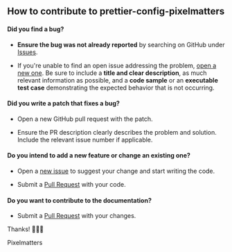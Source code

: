 ## How to contribute to prettier-config-pixelmatters

#### **Did you find a bug?**

* **Ensure the bug was not already reported** by searching on GitHub under [Issues](https://github.com/Pixelmatters/prettier-config-pixelmatters/issues).

* If you're unable to find an open issue addressing the problem, [open a new one](https://github.com/Pixelmatters/prettier-config-pixelmatters/issues/new). Be sure to include a **title and clear description**, as much relevant information as possible, and a **code sample** or an **executable test case** demonstrating the expected behavior that is not occurring.

#### **Did you write a patch that fixes a bug?**

* Open a new GitHub pull request with the patch.

* Ensure the PR description clearly describes the problem and solution. Include the relevant issue number if applicable.

#### **Do you intend to add a new feature or change an existing one?**

* Open a [new issue](https://github.com/Pixelmatters/prettier-config-pixelmatters/issues/new) to suggest your change and start writing the code.

* Submit a [Pull Request](https://github.com/Pixelmatters/prettier-config-pixelmatters/compare) with your code.

#### **Do you want to contribute to the documentation?**

* Submit a [Pull Request](https://github.com/Pixelmatters/prettier-config-pixelmatters/compare) with your changes.

Thanks! 🧡🧡🧡

Pixelmatters
